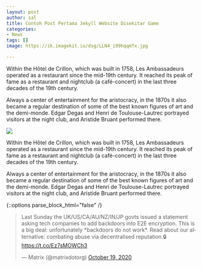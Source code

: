 ```yaml
---
layout: post
author: sal
title: Contoh Post Pertama Jekyll Website Disekitar Game
categories:
- News
tags: []
image: https://ik.imagekit.io/dsg/LLN4_i99hqqmTx.jpg

---
```

Within the Hôtel de Crillon, which was built in 1758, Les Ambassadeurs operated as a restaurant since the mid-19th century. It reached its peak of fame as a restaurant and nightclub (a café-concert) in the last three decades of the 19th century.

Always a center of entertainment for the aristocracy, in the 1870s it also became a regular destination of some of the best known figures of art and the demi-monde. Edgar Degas and Henri de Toulouse-Lautrec portrayed visitors at the night club, and Aristide Bruant performed there.

![](https://ik.imagekit.io/dsg/LLN1_PztZIpvOEov.jpg)

Within the Hôtel de Crillon, which was built in 1758, Les Ambassadeurs operated as a restaurant since the mid-19th century. It reached its peak of fame as a restaurant and nightclub (a café-concert) in the last three decades of the 19th century.

Always a center of entertainment for the aristocracy, in the 1870s it also became a regular destination of some of the best known figures of art and the demi-monde. Edgar Degas and Henri de Toulouse-Lautrec portrayed visitors at the night club, and Aristide Bruant performed there.

{::options parse_block_html="false" /}

<div class="center">

<blockquote class="twitter-tweet"><p lang="en" dir="ltr">Last Sunday the UK/US/CA/AU/NZ/IN/JP govts issued a statement asking tech companies to add backdoors into E2E encryption. This is a big deal: unfortunately *backdoors do not work*. Read about our alternative: combating abuse via decentralised reputation.🔒 <a href="https://t.co/Ez7sMOWCh3">https://t.co/Ez7sMOWCh3</a></p>&mdash; Matrix (@matrixdotorg) <a href="https://twitter.com/matrixdotorg/status/1318204786949447680?ref_src=twsrc%5Etfw">October 19, 2020</a></blockquote> <script async src="https://platform.twitter.com/widgets.js" charset="utf-8"></script> 

</div>